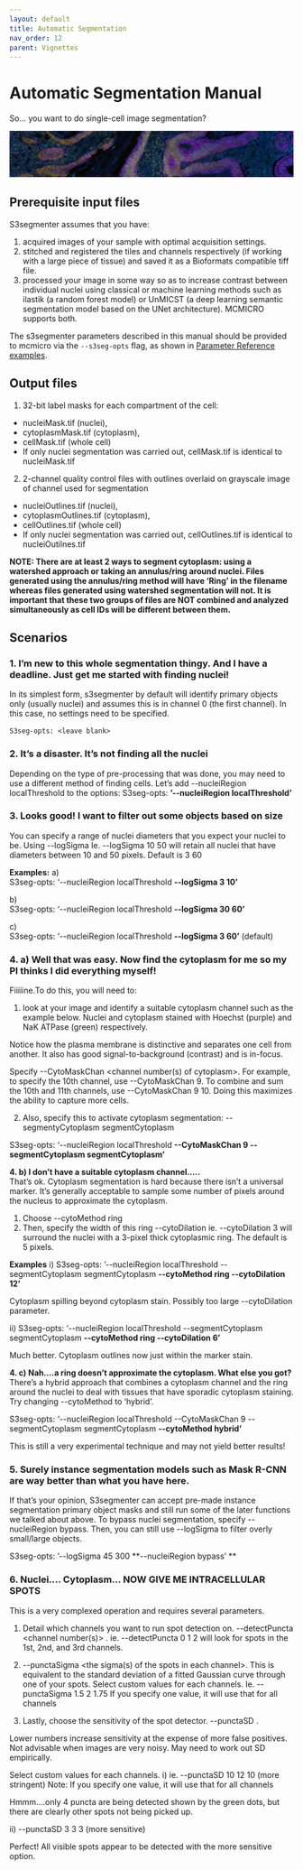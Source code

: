 ```yaml
---
layout: default
title: Automatic Segmentation
nav_order: 12
parent: Vignettes
---
```


# Automatic Segmentation Manual

So... you want to do single-cell image segmentation?

![](images/seg-banner.png)

## Prerequisite input files
S3segmenter assumes that you have:
1. acquired images of your sample with optimal acquisition settings.
2. stitched and registered the tiles and channels respectively (if working with a large piece of tissue) and saved it as a Bioformats compatible tiff file.
3. processed your image in some way so as to increase contrast between individual nuclei using classical or machine learning methods such as ilastik (a random forest model) or UnMICST (a deep learning semantic segmentation model based on the UNet architecture). MCMICRO supports both.

The s3segmenter parameters described in this manual should be provided to mcmicro via the `--s3seg-opts` flag, as shown in [Parameter Reference examples](parameter-reference.html#parameters-for-individual-modules).

## Output files
1. 32-bit label masks for each compartment of the cell: 
  * nucleiMask.tif (nuclei), 
  * cytoplasmMask.tif (cytoplasm), 
  * cellMask.tif (whole cell)
  * If only nuclei segmentation was carried out, cellMask.tif is identical to nucleiMask.tif
2. 2-channel quality control files with outlines overlaid on grayscale image of channel used for segmentation
  * nucleiOutlines.tif (nuclei), 
  * cytoplasmOutlines.tif (cytoplasm), 
  * cellOutlines.tif (whole cell)
  * If only nuclei segmentation was carried out, cellOutlines.tif is identical to nucleiOutilnes.tif

**NOTE: There are at least 2 ways to segment cytoplasm: using a watershed approach or taking an annulus/ring around nuclei. Files generated using the annulus/ring method will have ‘Ring’ in the filename whereas files generated using watershed segmentation will not. It is important that these two groups of files are **NOT** combined and analyzed simultaneously as cell IDs will be different between them.**

## Scenarios
### **1. I’m new to this whole segmentation thingy. And I have a deadline. Just get me started with finding nuclei!**<br>
In its simplest form, s3segmenter by default will identify primary objects only (usually nuclei) and assumes this is in channel 0 (the first channel). In this case, no settings need to be specified.

    S3seg-opts: <leave blank>

### **2. It’s a disaster. It’s not finding all the nuclei**<br>
Depending on the type of pre-processing that was done, you may need to use a different method of finding cells. Let’s add --nucleiRegion localThreshold to the options:
S3seg-opts: **’--nucleiRegion localThreshold’**

### **3. Looks good! I want to filter out some objects based on size**<br>
You can specify a range of nuclei diameters that you expect your nuclei to be. Using --logSigma <low end of range> <high end of range>
Ie. --logSigma 10 50 will retain all nuclei that have diameters between 10 and 50 pixels. Default is 3 60

**Examples:**
a) <br>      S3seg-opts: ‘--nucleiRegion localThreshold **--logSigma 3 10’**

b) <br>      S3seg-opts: ‘--nucleiRegion localThreshold **--logSigma 30 60’**

c) <br>      S3seg-opts: ‘--nucleiRegion localThreshold **--logSigma 3 60’** (default)

### **4. a) Well that was easy. Now find the cytoplasm for me so my PI thinks I did everything myself!**<br>
Fiiiiine.To do this, you will need to:
1. look at your image and identify a suitable cytoplasm channel such as the example below. 
Nuclei and cytoplasm stained with Hoechst (purple) and NaK ATPase (green) respectively.

Notice how the plasma membrane is distinctive and separates one cell from another. It also has good signal-to-background (contrast) and is in-focus.

Specify --CytoMaskChan <channel number(s) of cytoplasm>. For example, to specify the 10th channel, use  --CytoMaskChan 9. To combine and sum the 10th and 11th channels, use --CytoMaskChan 9 10. Doing this maximizes the ability to capture more cells.

2. Also, specify this to activate cytoplasm segmentation:
--segmentyCytoplasm segmentCytoplasm

S3seg-opts: ‘--nucleiRegion localThreshold **--CytoMaskChan 9 --segmentCytoplasm segmentCytoplasm’**

**4. b) I don’t have a suitable cytoplasm channel…..**<br>
That’s ok. Cytoplasm segmentation is hard because there isn’t a universal marker. It’s generally acceptable to sample some number of pixels around the nucleus to approximate the cytoplasm.
1. Choose --cytoMethod ring
2. Then, specify the width of this ring --cytoDilation <thickness of ring in pixels> ie. --cytoDilation 3 will surround the nuclei with a 3-pixel thick cytoplasmic ring. The default is 5 pixels.

**Examples**
i) S3seg-opts: ’--nucleiRegion localThreshold --segmentCytoplasm segmentCytoplasm **--cytoMethod ring --cytoDilation 12’**

Cytoplasm spilling beyond cytoplasm stain. Possibly too large --cytoDilation parameter.

ii) S3seg-opts: ‘--nucleiRegion localThreshold --segmentCytoplasm segmentCytoplasm **--cytoMethod ring --cytoDilation 6’**

Much better. Cytoplasm outlines now just within the marker stain.

**4. c) Nah….a ring doesn’t approximate the cytoplasm. What else you got?**<br>
There’s a hybrid approach that combines a cytoplasm channel and the ring around the nuclei to deal with tissues that have sporadic cytoplasm staining.
Try changing --cytoMethod to ‘hybrid’.

S3seg-opts: ‘--nucleiRegion localThreshold --CytoMaskChan 9 --segmentCytoplasm segmentCytoplasm **--cytoMethod hybrid’**

This is still a very experimental technique and may not yield better results!

### **5. Surely instance segmentation models such as Mask R-CNN are way better than what you have here.**
If that’s your opinion, S3segmenter can accept pre-made instance segmentation primary object masks and still run some of the later functions we talked about above. To bypass nuclei segmentation, specify --nucleiRegion bypass. Then, you can still use --logSigma to filter overly small/large objects.

S3seg-opts: ’--logSigma 45 300 **--nucleiRegion bypass’ **

### **6. Nuclei…. Cytoplasm… NOW GIVE ME INTRACELLULAR SPOTS**

This is a very complexed operation and requires several parameters.
1. Detail which channels you want to run spot detection on.
--detectPuncta <channel number(s)> . ie. --detectPuncta 0 1 2 will look for spots in the 1st, 2nd, and 3rd channels.

2. --punctaSigma <the sigma(s) of the spots in each channel>. This is equivalent to the standard deviation of a fitted Gaussian curve through one of your spots. 
Select custom values for each channels. 
Ie. --punctaSigma 1.5 2 1.75
 If you specify one value, it will use that for all channels

3. Lastly, choose the sensitivity of the spot detector.
--punctaSD <standard deviations for each channel>. 

Lower numbers increase sensitivity at the expense of  more false positives. Not advisable when images are very noisy. May need to work out SD empirically. 

Select custom values for each channels. 
i) ie. --punctaSD 10 12 10 (more stringent)
Note:  If you specify one value, it will use that for all channels

Hmmm….only 4 puncta are being detected shown by the green dots, but there are clearly other spots not being picked up.

ii)  --punctaSD 3 3 3 (more sensitive)

Perfect! All visible spots appear to be detected with the more sensitive option.


